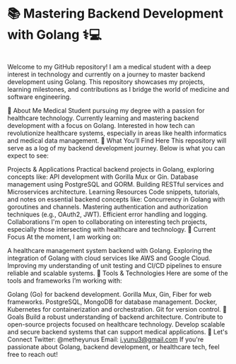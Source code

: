 <h1>📚 Mastering Backend Development with Golang ⚕️💻</h1>
<br>
Welcome to my GitHub repository!
I am a medical student with a deep interest in technology and currently on a journey to master backend development using Golang. This repository showcases my projects, learning milestones, and contributions as I bridge the world of medicine and software engineering.

🧠 About Me
Medical Student pursuing my degree with a passion for healthcare technology.
Currently learning and mastering backend development with a focus on Golang.
Interested in how tech can revolutionize healthcare systems, especially in areas like health informatics and medical data management.
🎯 What You’ll Find Here
This repository will serve as a log of my backend development journey. Below is what you can expect to see:

Projects & Applications
Practical backend projects in Golang, exploring concepts like:
API development with Gorilla Mux or Gin.
Database management using PostgreSQL and GORM.
Building RESTful services and Microservices architecture.
Learning Resources
Code snippets, tutorials, and notes on essential backend concepts like:
Concurrency in Golang with goroutines and channels.
Mastering authentication and authorization techniques (e.g., OAuth2, JWT).
Efficient error handling and logging.
Collaborations
I'm open to collaborating on interesting tech projects, especially those intersecting with healthcare and technology.
🚀 Current Focus
At the moment, I am working on:

A healthcare management system backend with Golang.
Exploring the integration of Golang with cloud services like AWS and Google Cloud.
Improving my understanding of unit testing and CI/CD pipelines to ensure reliable and scalable systems.
🔧 Tools & Technologies
Here are some of the tools and frameworks I’m working with:

Golang (Go) for backend development.
Gorilla Mux, Gin, Fiber for web frameworks.
PostgreSQL, MongoDB for database management.
Docker, Kubernetes for containerization and orchestration.
Git for version control.
🌱 Goals
Build a robust understanding of backend architecture.
Contribute to open-source projects focused on healthcare technology.
Develop scalable and secure backend systems that can support medical applications.
🤝 Let's Connect
Twitter: @metheyunus
Email: i.yunu3@gmail.com
If you're passionate about Golang, backend development, or healthcare tech, feel free to reach out!
